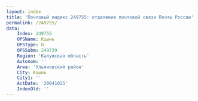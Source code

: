 ```yaml
---
layout: index
title: 'Почтовый индекс 249755: отделение почтовой связи Почты России'
permalink: /249755/
data:
    Index: 249755
    OPSName: Кцынь
    OPSType: О
    OPSSubm: 249739
    Region: 'Калужская область'
    Autonom: ''
    Area: 'Ульяновский район'
    City: Кцынь
    City1: ''
    ActDate: '20041025'
    IndexOld: ''
---
```

